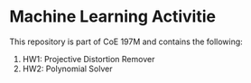 # Machine Learning Activitie
This repository is part of CoE 197M and contains the following:
1. HW1: Projective Distortion Remover
2. HW2: Polynomial Solver